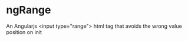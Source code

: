 # ngRange
An Angularjs &lt;input type="range"> html tag that avoids the wrong value position on init
